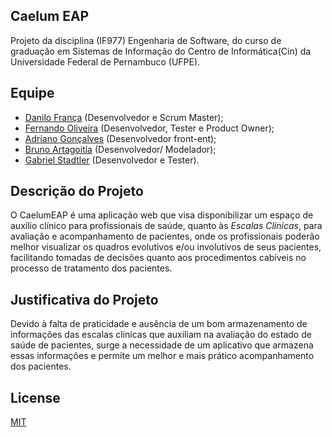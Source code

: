 ## Caelum EAP

Projeto da disciplina (IF977) Engenharia de Software, do curso de graduação em Sistemas de Informação do Centro de Informática(Cin) da Universidade Federal de Pernambuco (UFPE).

## Equipe

- [Danilo França](https://github.com/DaniloFranca01) (Desenvolvedor e Scrum Master);
- [Fernando Oliveira](https://github.com/fernandofeoli) (Desenvolvedor, Tester e Product Owner);
- [Adriano Gonçalves](https://github.com/ags66) (Desenvolvedor front-ent);
- [Bruno Artagoitia](https://github.com/bartagoitia1977) (Desenvolvedor/ Modelador);
- [Gabriel Stadtler](https://github.com/gstadtler) (Desenvolvedor e Tester).

## Descrição do Projeto

O CaelumEAP é uma aplicação web que visa disponibilizar um espaço de auxílio clínico para profissionais de saúde, quanto às *Escalas Clínicas*, para avaliação e acompanhamento de pacientes, onde os profissionais poderão melhor visualizar os quadros evolutivos e/ou involutivos de seus pacientes, facilitando tomadas de decisões quanto aos procedimentos cabíveis no processo de tratamento dos pacientes.

## Justificativa do Projeto

Devido à falta de praticidade e ausência de um bom armazenamento de informações das escalas clínicas que auxiliam na avaliação do estado de saúde de pacientes, surge a necessidade de um aplicativo que armazena essas informações e permite um melhor e mais prático acompanhamento dos pacientes.

## License

[MIT](https://github.com/DaniloFranca01/CaelumEAP/blob/master/LICENSE)


